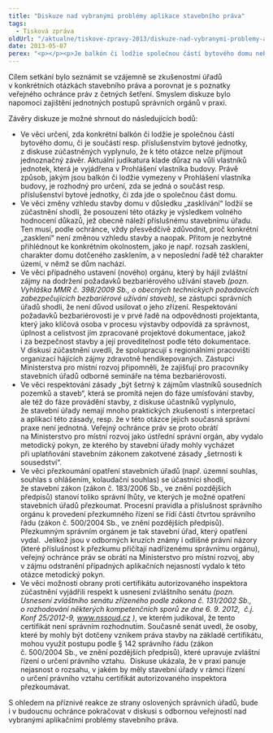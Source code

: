 ```yaml
---
title: "Diskuze nad vybranými problémy aplikace stavebního práva"
tags:
  - Tisková zpráva
oldUrl: "/aktualne/tiskove-zpravy-2013/diskuze-nad-vybranymi-problemy-aplikace-stavebniho-prava"
date: 2013-05-07
perex: "<p></p><p>Je balkón či lodžie společnou částí bytového domu nebo je součástí bytové jednotky? Je zasklívání lodžie změnou vzhledu stavby domu? Jak mají stavební úřady při povolování stavby uplatňovat zásadu „šetrnosti k zájmům vlastníků sousedních pozemků a staveb“? Toto jsou jen některé otázky, o nich diskutovali účastníci kulatého stolu pořádaného veřejným ochráncem práv 25. 4. 2013. Pozvání na něj přijali zástupci Ministerstva pro místní rozvoj, krajských úřadů a Magistrátů hlavního města Prahy a města Brna, tedy úřadů působících v roli ústředního správního orgánu státní správy na úseku stavebního řádu a odvolacích správních orgánů, které mají široké zkušenosti s aplikací stavebního zákona. </p>"
---
```


<!-- imported from the old website -->

<p>Cílem setkání bylo seznámit se vzájemně se zkušenostmi úřadů v konkrétních otázkách stavebního práva a porovnat je s poznatky veřejného ochránce práv z četných šetření. Smyslem diskuze bylo napomoci zajištění jednotných postupů správních orgánů v praxi. </p><p>Závěry diskuze je možné shrnout do následujících bodů: </p><ul><li>Ve věci určení, zda konkrétní balkón či lodžie je společnou částí bytového domu, či je součástí resp. příslušenstvím bytové jednotky, z diskuse zúčastněných vyplynulo, že k této otázce nelze přijmout jednoznačný závěr. Aktuální judikatura klade důraz na vůli vlastníků jednotek, která je vyjádřena v Prohlášení vlastníka budovy. Právě způsob, jakým jsou balkón či lodžie vymezeny v Prohlášení vlastníka budovy, je rozhodný pro určení, zda se jedná o součást resp. příslušenství bytové jednotky, či zda jde o společnou část domu.  </li><li>Ve věci změny vzhledu stavby domu v důsledku „zasklívání“ lodžií se zúčastnění shodli, že posouzení této otázky je výsledkem volného hodnocení důkazů, jež obecně náleží příslušnému stavebnímu úřadu. Ten musí, podle ochránce, vždy přesvědčivě zdůvodnit, proč konkrétní „zasklení“ není změnou vzhledu stavby a naopak. Přitom je nezbytné přihlédnout ke konkrétním okolnostem, jako je např. rozsah zasklení, charakter domu dotčeného zasklením, a v neposlední řadě též charakter území, v němž se dům nachází. </li><li>Ve věci případného ustavení (nového) orgánu, který by hájil zvláštní zájmy na dodržení požadavků bezbariérového užívání staveb <em>(pozn. Vyhláška MMR č. 398/2009 Sb., o obecných technických požadavcích zabezpečujících bezbariérové užívání staveb),</em> se zástupci správních úřadů shodli, že není důvod usilovat o jeho zřízení. Respektování požadavků bezbariérovosti je v prvé řadě na odpovědnosti projektanta, který jako klíčová osoba v procesu výstavby odpovídá za správnost, úplnost a celistvost jím zpracované projektové dokumentace, jakož i za bezpečnost stavby a její proveditelnost podle této dokumentace. V diskusi zúčastnění uvedli, že spolupracují s regionálními pracovišti organizací hájících zájmy zdravotně hendikepovaných. Zástupci Ministerstva pro místní rozvoj připomněli, že zajišťují pro pracovníky stavebních úřadů odborné semináře na téma bezbariérovosti.  </li><li>Ve věci respektování zásady „být šetrný k zájmům vlastníků sousedních pozemků a staveb“, která se promítá nejen do fáze umísťování stavby, ale též do fáze provádění stavby, z diskuse účastníků vyplynulo, že stavební úřady nemají mnoho praktických zkušeností s interpretací a aplikací této zásady, resp. že v této otázce jejich současná správní praxe není jednotná. Veřejný ochránce práv se proto obrátí na Ministerstvo pro místní rozvoj jako ústřední správní orgán, aby vydalo metodický pokyn, ze kterého by stavební úřady mohly vycházet při uplatňování stavebním zákonem zakotvené zásady „šetrnosti k  sousedství“. </li><li>Ve věci přezkoumání opatření stavebních úřadů (např. územní souhlas, souhlas s ohlášením, kolaudační souhlas) se účastníci shodli, že stavební zákon (zákon č. 183/2006 Sb., ve znění pozdějších předpisů) stanoví toliko správní lhůty, ve kterých je možné opatření stavebních úřadů přezkoumat. Procesní pravidla a příslušnost správního orgánu k provedení přezkumného řízení se řídí částí čtvrtou správního řádu (zákon č. 500/2004 Sb., ve znění pozdějších předpisů).  Přezkumným správním orgánem je tak stavební úřad, který opatření vydal.  Jelikož jsou v odborných kruzích známy i odlišné právní názory (které příslušnost k přezkumu přičítají nadřízenému správnímu orgánu), veřejný ochránce práv se obrátí na Ministerstvo pro místní rozvoj, aby v zájmu odstranění případných aplikačních nejasností vydalo k této otázce metodický pokyn. </li><li>Ve věci možnosti obrany proti certifikátu autorizovaného inspektora zúčastnění vyjádřili respekt k usnesení zvláštního senátu <em>(pozn. Usnesení zvláštního senátu zřízeného podle zákona č. 131/2002 Sb., o rozhodování některých kompetenčních sporů ze dne 6. 9. 2012,  č.j. Konf 25/2012-9, </em><a title="Otevření do nového okna" href="http://www.nssoud.cz/" target="_blank"><em>www.nssoud.cz</em></a> <img alt="" src="https://www.ochrance.cz/typo3/ext/od_linkdesc/icons/external.gif" class="od_linkdesc_icon_external" /><em>)</em>, ve kterém judikoval, že tento certifikát není správním rozhodnutím. Současně senát uvedl, že osoby, které by mohly být dotčeny vznikem práva stavby na základě certifikátu, mohou využít postupu podle § 142 správního řádu (zákon č. 500/2004 Sb., ve znění pozdějších předpisů), které upravuje zvláštní řízení o určení právního vztahu.  Diskuse ukázala, že v praxi panuje nejasnost o rozsahu, v jakém by měly stavební úřady v rámci řízení o určení právního vztahu certifikát autorizovaného inspektora přezkoumávat. </li></ul>S ohledem na příznivé reakce ze strany oslovených správních úřadů, bude i v budoucnu ochránce pokračovat v diskusi s odbornou veřejností nad vybranými aplikačními problémy stavebního práva.
